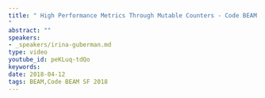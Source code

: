 ```yaml
---
title: " High Performance Metrics Through Mutable Counters - Code BEAM SF 2018
"
abstract: ""
speakers:
- _speakers/irina-guberman.md
type: video
youtube_id: peKLuq-tdQo
keywords: 
date: 2018-04-12
tags: BEAM,Code BEAM SF 2018
---
```

